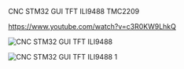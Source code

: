 CNC STM32 GUI TFT ILI9488 TMC2209


https://www.youtube.com/watch?v=c3R0KW9LhkQ

![CNC STM32 GUI TFT ILI9488](https://github.com/user-attachments/assets/d3ff8f4b-058c-40c2-9974-a5edc25152ea)

![CNC STM32 GUI TFT ILI9488 1](https://github.com/user-attachments/assets/50507a08-b61a-4ba7-a77d-468a1238febd)
